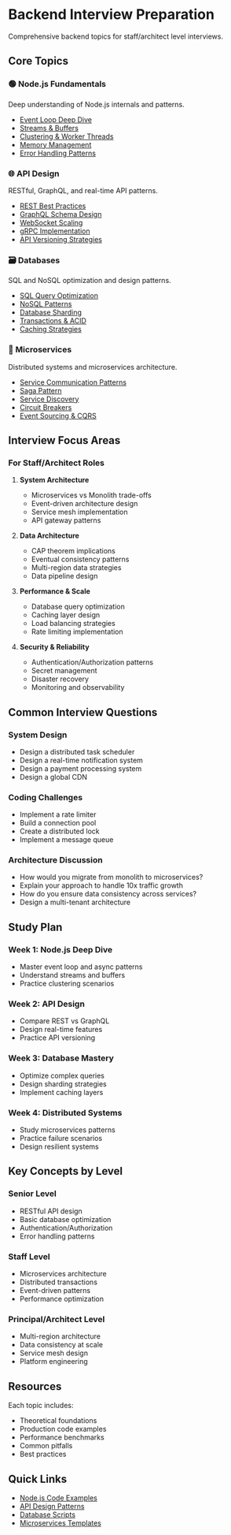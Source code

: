 # Backend Interview Preparation

Comprehensive backend topics for staff/architect level interviews.

## Core Topics

### 🟢 Node.js Fundamentals
Deep understanding of Node.js internals and patterns.

- [Event Loop Deep Dive](./node-fundamentals/event-loop.md)
- [Streams & Buffers](./node-fundamentals/streams.md)
- [Clustering & Worker Threads](./node-fundamentals/clustering.md)
- [Memory Management](./node-fundamentals/memory-management.md)
- [Error Handling Patterns](./node-fundamentals/error-handling.md)

### 🌐 API Design
RESTful, GraphQL, and real-time API patterns.

- [REST Best Practices](./api-design/rest-best-practices.md)
- [GraphQL Schema Design](./api-design/graphql-schemas.md)
- [WebSocket Scaling](./api-design/websockets.md)
- [gRPC Implementation](./api-design/grpc.md)
- [API Versioning Strategies](./api-design/versioning.md)

### 🗃️ Databases
SQL and NoSQL optimization and design patterns.

- [SQL Query Optimization](./databases/sql-optimization.md)
- [NoSQL Patterns](./databases/nosql-patterns.md)
- [Database Sharding](./databases/sharding.md)
- [Transactions & ACID](./databases/transactions.md)
- [Caching Strategies](./databases/caching.md)

### 🔧 Microservices
Distributed systems and microservices architecture.

- [Service Communication Patterns](./microservices/communication.md)
- [Saga Pattern](./microservices/saga-pattern.md)
- [Service Discovery](./microservices/service-discovery.md)
- [Circuit Breakers](./microservices/circuit-breakers.md)
- [Event Sourcing & CQRS](./microservices/event-sourcing.md)

## Interview Focus Areas

### For Staff/Architect Roles

1. **System Architecture**
   - Microservices vs Monolith trade-offs
   - Event-driven architecture design
   - Service mesh implementation
   - API gateway patterns

2. **Data Architecture**
   - CAP theorem implications
   - Eventual consistency patterns
   - Multi-region data strategies
   - Data pipeline design

3. **Performance & Scale**
   - Database query optimization
   - Caching layer design
   - Load balancing strategies
   - Rate limiting implementation

4. **Security & Reliability**
   - Authentication/Authorization patterns
   - Secret management
   - Disaster recovery
   - Monitoring and observability

## Common Interview Questions

### System Design
- Design a distributed task scheduler
- Design a real-time notification system
- Design a payment processing system
- Design a global CDN

### Coding Challenges
- Implement a rate limiter
- Build a connection pool
- Create a distributed lock
- Implement a message queue

### Architecture Discussion
- How would you migrate from monolith to microservices?
- Explain your approach to handle 10x traffic growth
- How do you ensure data consistency across services?
- Design a multi-tenant architecture

## Study Plan

### Week 1: Node.js Deep Dive
- Master event loop and async patterns
- Understand streams and buffers
- Practice clustering scenarios

### Week 2: API Design
- Compare REST vs GraphQL
- Design real-time features
- Practice API versioning

### Week 3: Database Mastery
- Optimize complex queries
- Design sharding strategies
- Implement caching layers

### Week 4: Distributed Systems
- Study microservices patterns
- Practice failure scenarios
- Design resilient systems

## Key Concepts by Level

### Senior Level
- RESTful API design
- Basic database optimization
- Authentication/Authorization
- Error handling patterns

### Staff Level
- Microservices architecture
- Distributed transactions
- Event-driven patterns
- Performance optimization

### Principal/Architect Level
- Multi-region architecture
- Data consistency at scale
- Service mesh design
- Platform engineering

## Resources

Each topic includes:
- Theoretical foundations
- Production code examples
- Performance benchmarks
- Common pitfalls
- Best practices

## Quick Links

- [Node.js Code Examples](./node-fundamentals/code-snippets/)
- [API Design Patterns](./api-design/code-snippets/)
- [Database Scripts](./databases/code-snippets/)
- [Microservices Templates](./microservices/code-snippets/)